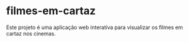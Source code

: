 # filmes-em-cartaz
Este projeto é uma aplicação web interativa para visualizar os filmes em cartaz nos cinemas.
